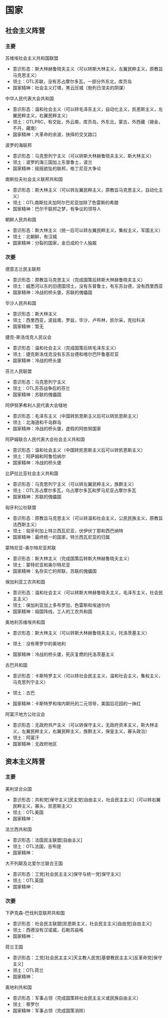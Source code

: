 # 国家

## 社会主义阵营

### 主要

苏维埃社会主义共和国联盟

- 意识形态：斯大林赫鲁晓夫主义（可以转斯大林主义，左翼民粹主义，原教旨马克思主义）
- 领土：OTL苏联，没有苏占摩尔多瓦，一部分外东北，库页岛
- 国家精神：社会主义灯塔，黑云压城（勃列日涅夫的阴谋）

中华人民代表大会共和国

- 意识形态：温和社会主义（可以转毛泽东主义，自动化主义，凯恩斯主义，左翼民粹主义，右翼民粹主义）
- 领土：OTLPRC，有交趾，外云南，库页岛，外东北，蒙古，外西藏（锡金，不丹，藏南）
- 国家精神：大革命的余波，抉择的交叉路口

波罗的海联邦

- 意识形态：马克思列宁主义（可以转斯大林赫鲁晓夫主义，斯大林主义）
- 领土：波罗的海三国加上东普鲁士，波兰
- 国家精神：摇摇欲坠的联邦，格丁尼亚大争论

南斯拉夫社会主义联邦共和国

- 意识形态：斯大林主义（可以转左翼民粹主义，原教旨马克思主义，自动化主义）
- 领土：OTL南斯拉夫加阿尔巴尼亚加除了色雷斯的希腊
- 国家精神：巴尔干联邦之梦，有争议的领导人

朝鲜人民共和国

- 意识形态：斯大林主义（统一后可以转左翼民粹主义，集权主义，军国主义）
- 领土：北朝鲜，有汉城
- 国家精神：分裂的国家，金日成的个人独裁

### 次要

德意志兰民主联邦

- 意识形态：原教旨马克思主义（完成国策后转斯大林赫鲁晓夫主义）
- 领土：威悉河以东的旧德国领土，没有东普鲁士，有东苏台德，没有西里西亚
- 国家精神：冷战的桥头堡，苏联的傀儡国

华沙人民共和国

- 意识形态：斯大林主义
- 领土：西里西亚，波兹南，罗兹，华沙，卢布林，凯尔采，克拉科夫
- 国家精神：暂无

捷克-斯洛伐克人民议会

- 意识形态：温和社会主义（完成国策后转毛泽东主义）
- 领土：捷克斯洛伐克没有东苏台德和喀尔巴阡鲁塞尼亚
- 国家精神：冷战的桥头堡

芬兰人民联盟

- 意识形态：马克思列宁主义
- 领土：OTL苏芬战争后的芬兰
- 国家精神：苏联的傀儡国

阿伊努茅希利人民代表大会辖地

- 意识形态：毛泽东主义（中国转凯恩斯主义后可以转凯恩斯主义）
- 领土：北海道和千岛群岛
- 国家精神：冷战的桥头堡，虚假的阿依努国家

阿萨姆联合人民代表大会社会主义共和国

- 意识形态：温和社会主义（中国转凯恩斯主义后可以转凯恩斯主义）
- 领土：阿萨姆和阿鲁恰纳尔
- 国家精神：冷战的桥头堡

比萨拉比亚社会主义共和国

- 意识形态：马克思列宁主义（可以转左翼民粹主义，族群主义）
- 领土：OTL苏占摩尔多瓦，乌占摩尔多瓦和罗马尼亚占摩尔多瓦
- 国家精神：苏联的傀儡国

匈牙利公社联盟

- 意识形态：原教旨马克思主义（可以转温和社会主义，公民民族主义，原教旨法西斯主义）
- 领土：匈牙利加上特兰西瓦尼亚，伏伊伏丁那和西巴纳特
- 国家精神：最终统一的国家，特兰西瓦尼亚的归属

蒙特尼亚-奥尔特尼亚邦联

- 意识形态：斯大林主义（完成国策后转斯大林赫鲁晓夫主义）
- 领土：蒙特尼亚和奥尔特尼亚
- 国家精神：名存实亡的邦联，苏联的傀儡国

保加利亚工农共和国

- 意识形态：温和社会主义（可以转斯大林赫鲁晓夫主义，毛泽东主义，社会民主主义）
- 领土：保加利亚加上多布罗加，色雷斯和埃迪尔内
- 国家精神：祖国阵线，工人的工农共和国

奥地利苏维埃共和国

- 意识形态：斯大林主义（可以转斯大林赫鲁晓夫主义，托洛茨基主义）

- 领土：没有蒂罗尔的奥地利

- 国家精神：冷战的桥头堡，死灰复燃的托洛茨基主义

古巴共和国

- 意识形态：卡斯特罗主义（可以转社会民主主义，温和社会主义，集权主义，马克思列宁主义）

- 领土：古巴

- 国家精神：卡斯特罗和埃内斯托的二元领导，美国后花园的一抹红

阿富汗地方公社议会

- 意识形态：无政府共产主义（可以转保守主义，无政府资本主义，斯大林主义，左翼民粹主义，右翼民粹主义，族群主义，保皇主义，寡头政治）
- 领土：阿富汗
- 国家精神：无政府地区

## 资本主义阵营

### 主要

美利坚合众国

- 意识形态：共和党[保守主义]民主党[自由主义，社会民主主义]（可以转右翼民粹主义，寡头，凯恩斯主义）
- 领土：OTL美国
- 国家精神：

法兰西共和国

- 意识形态：法国民主联盟[自由主义]
- 领土：OTL法国，吉布提
- 国家精神：

大不列颠及北爱尔兰联合王国

- 意识形态：工党[社会民主主义]保守与统一党[保守主义]
- 领土：OTL英国
- 国家精神：

### 次要

下萨克森-巴伐利亚联邦共和国

- 意识形态：社会民主联盟[凯恩斯主义，社会民主主义]自由党[自由主义]
- 领土：西德没有汉诺威，石勒苏益格
- 国家精神：

荷兰王国

- 意识形态：工党[社会民主主义]天主教人民党[基督教民主主义]反革命党[保守主义]
- 领土：OTL荷兰
- 国家精神：

奥地利共和国

- 意识形态：军事占领（完成国策转社会民主主义或民族自由主义）
- 领土：蒂罗尔
- 国家精神：军事占领（完成国策消除）
